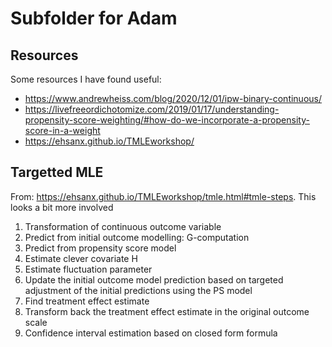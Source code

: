 # Subfolder for Adam

## Resources

Some resources I have found useful:

* https://www.andrewheiss.com/blog/2020/12/01/ipw-binary-continuous/
* https://livefreeordichotomize.com/2019/01/17/understanding-propensity-score-weighting/#how-do-we-incorporate-a-propensity-score-in-a-weight
* https://ehsanx.github.io/TMLEworkshop/

## Targetted MLE

From: https://ehsanx.github.io/TMLEworkshop/tmle.html#tmle-steps.
This looks a bit more involved

1) Transformation of continuous outcome variable
2) Predict from initial outcome modelling: G-computation
3) Predict from propensity score model
4) Estimate clever covariate H
5) Estimate fluctuation parameter
6) Update the initial outcome model prediction based on targeted adjustment of the initial predictions using the PS model
7) Find treatment effect estimate
8) Transform back the treatment effect estimate in the original outcome scale
9) Confidence interval estimation based on closed form formula
